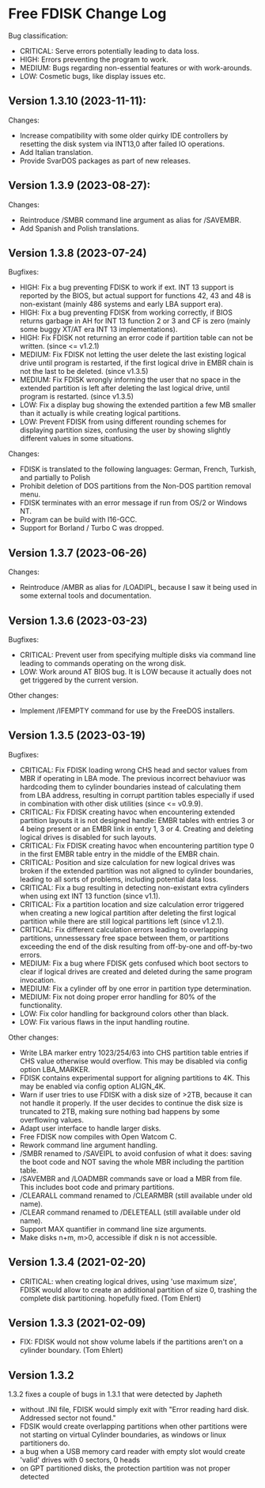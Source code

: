 Free FDISK Change Log
=====================

Bug classification:
 - CRITICAL: Serve errors potentially leading to data loss.
 - HIGH: Errors preventing the program to work.
 - MEDIUM: Bugs regarding non-essential features or with work-arounds.
 - LOW: Cosmetic bugs, like display issues etc.

Version 1.3.10 (2023-11-11):
--------------------------
Changes:
 - Increase compatibility with some older quirky IDE controllers by resetting
   the disk system via INT13,0 after failed IO operations.
 - Add Italian translation.
 - Provide SvarDOS packages as part of new releases.

Version 1.3.9 (2023-08-27):
--------------------------
Changes:
 - Reintroduce /SMBR command line argument as alias for /SAVEMBR.
 - Add Spanish and Polish translations.

Version 1.3.8 (2023-07-24)
--------------------------
Bugfixes:
 - HIGH: Fix a bug preventing FDISK to work if ext. INT 13 support is
     reported by the BIOS, but actual support for functions 42, 43 and 48
     is non-existant (mainly 486 systems and early LBA support era).
 - HIGH: Fix a bug preventing FDISK from working correctly, if BIOS returns
     garbage in AH for INT 13 function 2 or 3 and CF is zero (mainly some
     buggy XT/AT era INT 13 implementations).
 - HIGH: Fix FDISK not returning an error code if partition table can not be
     written. (since <= v1.2.1)
 - MEDIUM: Fix FDISK not letting the user delete the last existing logical
    drive until program is restarted, if the first logical drive in EMBR
    chain is not the last to be deleted. (since v1.3.5)
 - MEDIUM: Fix FDISK wrongly informing the user that no space in the extended
     partition is left after deleting the last logical drive, until program is
     restarted. (since v1.3.5)
 - LOW: Fix a display bug showing the extended partition a few MB smaller
     than it actually is while creating logical partitions.
 - LOW: Prevent FDISK from using different rounding schemes for displaying
     partition sizes, confusing the user by showing slightly different values
     in some situations.

Changes:
 - FDISK is translated to the following languages:
     German, French, Turkish, and partially to Polish
 - Prohibit deletion of DOS partitions from the Non-DOS partition removal
     menu.
 - FDISK terminates with an error message if run from OS/2 or Windows NT.
 - Program can be build with I16-GCC.
 - Support for Borland / Turbo C was dropped.


Version 1.3.7 (2023-06-26)
--------------------------
Changes:
 - Reintroduce /AMBR as alias for /LOADIPL, because I saw it being used in
   some external tools and documentation.


Version 1.3.6 (2023-03-23)
--------------------------
Bugfixes:
 - CRITICAL: Prevent user from specifying multiple disks via command line
     leading to commands operating on the wrong disk.
 - LOW: Work around AT BIOS bug. It is LOW because it actually does not get
     triggered by the current version.

Other changes:
 - Implement /IFEMPTY command for use by the FreeDOS installers.


Version 1.3.5 (2023-03-19)
--------------------------
Bugfixes:
 - CRITICAL: Fix FDISK loading wrong CHS head and sector values from MBR if
     operating in LBA mode. The previous incorrect behaviuor was hardcoding
     them to cylinder boundaries instead of calculating them from LBA address,
     resulting in corrupt partition tables especially if used in combination
     with other disk utilities (since <= v0.9.9).
 - CRITICAL: Fix FDISK creating havoc when encountering extended partition
     layouts it is not designed handle: EMBR tables with entries 3 or 4
     being present or an EMBR link in entry 1, 3 or 4. Creating and deleting
     logical drives is disabled for such layouts.
 - CRITICAL: Fix FDISK creating havoc when encountering partition type 0
     in the first EMBR table entry in the middle of the EMBR chain.
 - CRITICAL: Position and size calculation for new logical drives was broken
     if the extended partition was not aligned to cylinder boundaries, leading
     to all sorts of problems, including potential data loss.
 - CRITICAL: Fix a bug resulting in detecting non-existant extra cylinders
     when using ext INT 13 function (since v1.1).
 - CRITICAL: Fix a partition location and size calculation error triggered
     when creating a new logical partition after deleting the first logical
     partition while there are still logical partitions left (since v1.2.1).
 - CRITICAL: Fix different calculation errors leading to overlapping
     partitions, unnessessary free space between them, or partitions exceeding
     the end of the disk resulting from off-by-one and off-by-two errors.
 - MEDIUM: Fix a bug where FDISK gets confused which boot sectors to clear
     if logical drives are created and deleted during the same program
     invocation.
 - MEDIUM: Fix a cylinder off by one error in partition type determination.
 - MEDIUM: Fix not doing proper error handling for 80% of the functionality.
 - LOW: Fix color handling for background colors other than black.
 - LOW: Fix various flaws in the input handling routine.

Other changes:
 - Write LBA marker entry 1023/254/63 into CHS partition table entries if
   CHS value otherwise would overflow. This may be disabled via config  option
   LBA_MARKER.
 - FDISK contains experimental support for aligning partitions to 4K. This may
   be enabled via config option ALIGN_4K.
 - Warn if user tries to use FDISK with a disk size of >2TB, because it can
   not handle it properly. If the user decides to continue the disk size is
   truncated to 2TB, making sure nothing bad happens by some overflowing
   values.
 - Adapt user interface to handle larger disks.
 - Free FDISK now compiles with Open Watcom C.
 - Rework command line argument handling.
 - /SMBR renamed to /SAVEIPL to avoid confusion of what it does:
   saving the boot code and NOT saving the whole MBR including the
   partition table.
 - /SAVEMBR and /LOADMBR commands save or load a MBR from file. This includes
   boot code and primary partitions.
 - /CLEARALL command renamed to /CLEARMBR (still available under old name).
 - /CLEAR command renamed to /DELETEALL (still available under old name).
 - Support MAX quantifier in command line size arguments.
 - Make disks n+m, m>0, accessible if disk n is not accessible.


Version 1.3.4 (2021-02-20)
--------------------------
 - CRITICAL: when creating logical drives, using 'use maximum size', FDISK
   would allow to create an additional partition of size 0, trashing the
   complete disk partitioning. hopefully fixed. (Tom Ehlert)


Version 1.3.3 (2021-02-09)
--------------------------
 - FIX: FDISK would not show volume labels if the partitions aren't on a
   cylinder boundary. (Tom Ehlert)


Version 1.3.2 
-------------
1.3.2 fixes a couple of bugs in 1.3.1 that were detected by Japheth

 - without .INI file, FDISK would simply exit with  "Error reading hard disk.
   Addressed sector not found."
 - FDSIK would create overlapping partitions when other partitions were not
   starting on virtual Cylinder boundaries, as windows or linux partitioners
   do.
 - a bug when a USB memory card reader with empty slot would create 'valid'
   drives with 0 sectors, 0 heads
 - on GPT partitioned disks, the protection partition was not proper detected

